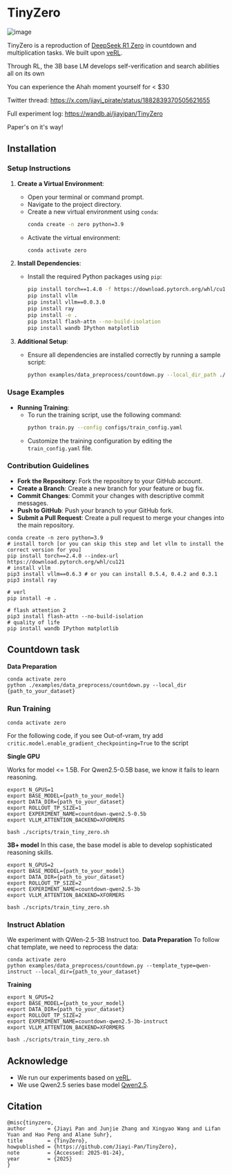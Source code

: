 # TinyZero
![image](cover.png)

TinyZero is a reproduction of [DeepSeek R1 Zero](https://github.com/deepseek-ai/DeepSeek-R1) in countdown and multiplication tasks. We built upon [veRL](https://github.com/volcengine/verl).

Through RL, the 3B base LM develops self-verification and search abilities all on its own 

You can experience the Ahah moment yourself for < $30 

Twitter thread: https://x.com/jiayi_pirate/status/1882839370505621655

Full experiment log: https://wandb.ai/jiayipan/TinyZero

Paper's on it's way!

## Installation

### Setup Instructions

1. **Create a Virtual Environment**:
   - Open your terminal or command prompt.
   - Navigate to the project directory.
   - Create a new virtual environment using `conda`:
     ```bash
     conda create -n zero python=3.9
     ```
   - Activate the virtual environment:
     ```bash
     conda activate zero
     ```

2. **Install Dependencies**:
   - Install the required Python packages using `pip`:
     ```bash
     pip install torch==1.4.0 -f https://download.pytorch.org/whl/cu101
     pip install vllm
     pip install vllm==0.0.3.0
     pip install ray
     pip install -e .
     pip install flash-attn --no-build-isolation
     pip install wandb IPython matplotlib
     ```

3. **Additional Setup**:
   - Ensure all dependencies are installed correctly by running a sample script:
     ```bash
     python examples/data_preprocess/countdown.py --local_dir_path ./data/countdown
     ```

### Usage Examples

- **Running Training**:
  - To run the training script, use the following command:
    ```bash
    python train.py --config configs/train_config.yaml
    ```
  - Customize the training configuration by editing the `train_config.yaml` file.

### Contribution Guidelines

- **Fork the Repository**: Fork the repository to your GitHub account.
- **Create a Branch**: Create a new branch for your feature or bug fix.
- **Commit Changes**: Commit your changes with descriptive commit messages.
- **Push to GitHub**: Push your branch to your GitHub fork.
- **Submit a Pull Request**: Create a pull request to merge your changes into the main repository.


```
conda create -n zero python=3.9
# install torch [or you can skip this step and let vllm to install the correct version for you]
pip install torch==2.4.0 --index-url https://download.pytorch.org/whl/cu121
# install vllm
pip3 install vllm==0.6.3 # or you can install 0.5.4, 0.4.2 and 0.3.1
pip3 install ray

# verl
pip install -e .

# flash attention 2
pip3 install flash-attn --no-build-isolation
# quality of life
pip install wandb IPython matplotlib
```

## Countdown task

**Data Preparation**
```
conda activate zero
python ./examples/data_preprocess/countdown.py --local_dir {path_to_your_dataset}
```

### Run Training
```
conda activate zero
```

For the following code, if you see Out-of-vram, try add `critic.model.enable_gradient_checkpointing=True` to the script

**Single GPU**


Works for model <= 1.5B. For Qwen2.5-0.5B base, we know it fails to learn reasoning.

```
export N_GPUS=1
export BASE_MODEL={path_to_your_model}
export DATA_DIR={path_to_your_dataset}
export ROLLOUT_TP_SIZE=1
export EXPERIMENT_NAME=countdown-qwen2.5-0.5b
export VLLM_ATTENTION_BACKEND=XFORMERS

bash ./scripts/train_tiny_zero.sh
```

**3B+ model**
In this case, the base model is able to develop sophisticated reasoning skills.
```
export N_GPUS=2
export BASE_MODEL={path_to_your_model}
export DATA_DIR={path_to_your_dataset}
export ROLLOUT_TP_SIZE=2
export EXPERIMENT_NAME=countdown-qwen2.5-3b
export VLLM_ATTENTION_BACKEND=XFORMERS

bash ./scripts/train_tiny_zero.sh
```

### Instruct Ablation
We experiment with QWen-2.5-3B Instruct too.
**Data Preparation**
To follow chat template, we need to reprocess the data:
```
conda activate zero
python examples/data_preprocess/countdown.py --template_type=qwen-instruct --local_dir={path_to_your_dataset}
```

**Training**
```
export N_GPUS=2
export BASE_MODEL={path_to_your_model}
export DATA_DIR={path_to_your_dataset}
export ROLLOUT_TP_SIZE=2
export EXPERIMENT_NAME=countdown-qwen2.5-3b-instruct
export VLLM_ATTENTION_BACKEND=XFORMERS

bash ./scripts/train_tiny_zero.sh
```

## Acknowledge
* We run our experiments based on [veRL](https://github.com/volcengine/verl).
* We use Qwen2.5 series base model [Qwen2.5](https://github.com/QwenLM/Qwen2.5).

## Citation
```
@misc{tinyzero,
author       = {Jiayi Pan and Junjie Zhang and Xingyao Wang and Lifan Yuan and Hao Peng and Alane Suhr},
title        = {TinyZero},
howpublished = {https://github.com/Jiayi-Pan/TinyZero},
note         = {Accessed: 2025-01-24},
year         = {2025}
}
```
